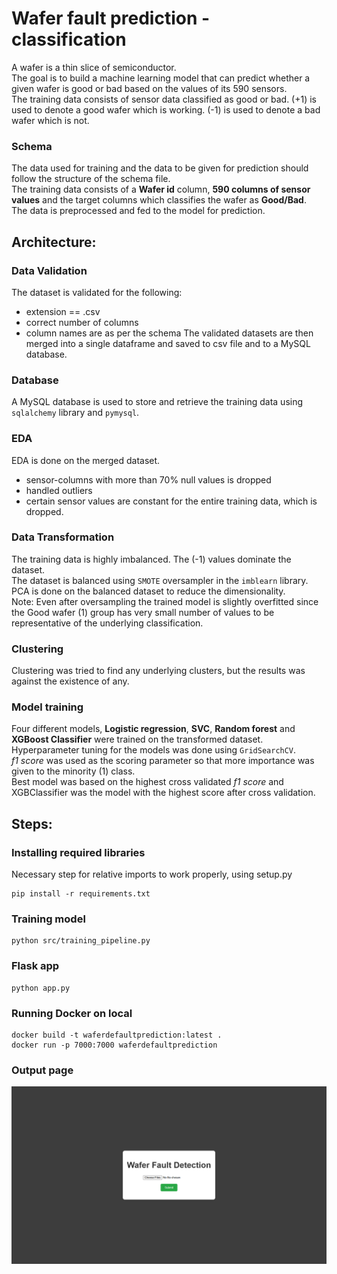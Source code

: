 # Wafer fault prediction - classification
A wafer is a thin slice of semiconductor.  
The goal is to build a machine learning model that can predict whether a given wafer is good or bad based on the values of its 590 sensors.  
The training data consists of sensor data classified as good or bad.
(+1) is used to denote a good wafer which is working.
(-1) is used to denote a bad wafer which is not.

### Schema
The data used for training and the data to be given for prediction should follow the structure of the schema file.  
The training data consists of a __Wafer id__ column, __590 columns of sensor values__ and the target columns which classifies the wafer as __Good/Bad__.  
The data is preprocessed and fed to the model for prediction.

## Architecture:
### Data Validation
The dataset is validated for the following:
- extension == .csv
- correct number of columns
- column names are as per the schema
The validated datasets are then merged into a single dataframe and saved to csv file and to a MySQL database.

### Database
A MySQL database is used to store and retrieve the training data using `sqlalchemy` library and `pymysql`.

### EDA
EDA is done on the merged dataset.  
- sensor-columns with more than 70% null values is dropped
- handled outliers
- certain sensor values are constant for the entire training data, which is dropped.

### Data Transformation
The training data is highly imbalanced. The (-1) values dominate the dataset.  
The dataset is balanced using `SMOTE` oversampler in the `imblearn` library.  
PCA is done on the balanced dataset to reduce the dimensionality.  
Note: Even after oversampling the trained model is slightly overfitted since the Good wafer (1) group has very small number of values to be representative of the underlying classification.

### Clustering
Clustering was tried to find any underlying clusters, but the results was against the existence of any.

### Model training
Four different models, __Logistic regression__, __SVC__, __Random forest__ and __XGBoost Classifier__ were trained on the transformed dataset.  
Hyperparameter tuning for the models was done using `GridSearchCV`.  
_f1 score_ was used as the scoring parameter so that more importance was given to the minority (1) class.   
Best model was based on the highest cross validated _f1 score_ and XGBClassifier was the model with the highest score after cross validation.  

## Steps:
### Installing required libraries
Necessary step for relative imports to work properly, using setup.py
```
pip install -r requirements.txt
```

### Training model
```
python src/training_pipeline.py
```

### Flask app
```
python app.py
```

### Running Docker on local
```
docker build -t waferdefaultprediction:latest .
docker run -p 7000:7000 waferdefaultprediction
```

### Output page
![](screenshots/output.png)